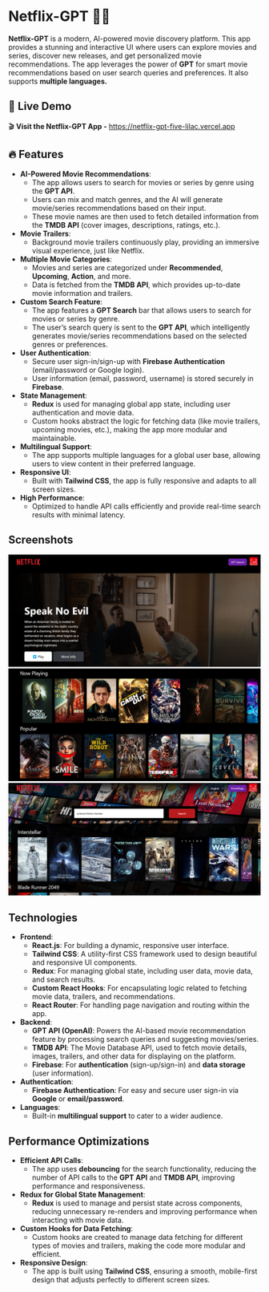 # Netflix-GPT 🎥✨

**Netflix-GPT** is a modern, AI-powered movie discovery platform. This app provides a stunning and interactive UI where users can explore movies and series, discover new releases, and get personalized movie recommendations. The app leverages the power of **GPT** for smart movie recommendations based on user search queries and preferences. It also supports **multiple languages.**



## 🚀 Live Demo

🎬 **Visit the Netflix-GPT App -**  https://netflix-gpt-five-lilac.vercel.app





## 🔥 Features

- **AI-Powered Movie Recommendations**:
    - The app allows users to search for movies or series by genre using the **GPT API**.
    - Users can mix and match genres, and the AI will generate movie/series recommendations based on their input.
    - These movie names are then used to fetch detailed information from the **TMDB API** (cover images, descriptions, ratings, etc.).
- **Movie Trailers**:
    - Background movie trailers continuously play, providing an immersive visual experience, just like Netflix.
- **Multiple Movie Categories**:
    - Movies and series are categorized under **Recommended**, **Upcoming**, **Action**, and more.
    - Data is fetched from the **TMDB API**, which provides up-to-date movie information and trailers.
- **Custom Search Feature**:
    - The app features a **GPT Search** bar that allows users to search for movies or series by genre.
    - The user’s search query is sent to the **GPT API**, which intelligently generates movie/series recommendations based on the selected genres or preferences.
- **User Authentication**:
    - Secure user sign-in/sign-up with **Firebase Authentication** (email/password or Google login).
    - User information (email, password, username) is stored securely in **Firebase**.
- **State Management**:
    - **Redux** is used for managing global app state, including user authentication and movie data.
    - Custom hooks abstract the logic for fetching data (like movie trailers, upcoming movies, etc.), making the app more modular and maintainable.
- **Multilingual Support**:
    - The app supports multiple languages for a global user base, allowing users to view content in their preferred language.
- **Responsive UI**:
    - Built with **Tailwind CSS**, the app is fully responsive and adapts to all screen sizes.
- **High Performance**:
    - Optimized to handle API calls efficiently and provide real-time search results with minimal latency.



## Screenshots
![Image 1](public/assets/netflix%20gpt%20trailer.png)
![Image 1](public/assets/netflix%20gpt%20movies.png)
![Image 1](public/assets/netflix%20gpt%20search.png)

## Technologies

- **Frontend**:
    - **React.js**: For building a dynamic, responsive user interface.
    - **Tailwind CSS**: A utility-first CSS framework used to design beautiful and responsive UI components.
    - **Redux**: For managing global state, including user data, movie data, and search results.
    - **Custom React Hooks**: For encapsulating logic related to fetching movie data, trailers, and recommendations.
    - **React Router**: For handling page navigation and routing within the app.
- **Backend**:
    - **GPT API (OpenAI)**: Powers the AI-based movie recommendation feature by processing search queries and suggesting movies/series.
    - **TMDB API**: The Movie Database API, used to fetch movie details, images, trailers, and other data for displaying on the platform.
    - **Firebase**: For **authentication** (sign-up/sign-in) and **data storage** (user information).
- **Authentication**:
    - **Firebase Authentication**: For easy and secure user sign-in via **Google** or **email/password**.
- **Languages**:
    - Built-in **multilingual support** to cater to a wider audience.






## Performance Optimizations

- **Efficient API Calls**:
    - The app uses **debouncing** for the search functionality, reducing the number of API calls to the **GPT API** and **TMDB API**, improving performance and responsiveness.
- **Redux for Global State Management**:
    - **Redux** is used to manage and persist state across components, reducing unnecessary re-renders and improving performance when interacting with movie data.
- **Custom Hooks for Data Fetching**:
    - Custom hooks are created to manage data fetching for different types of movies and trailers, making the code more modular and efficient.
- **Responsive Design**:
    - The app is built using **Tailwind CSS**, ensuring a smooth, mobile-first design that adjusts perfectly to different screen sizes.



